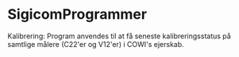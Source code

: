 # SigicomProgrammer

Kalibrering: 
Program anvendes til at få seneste kalibreringsstatus på samtlige målere (C22'er og V12'er) i COWI's ejerskab. 
